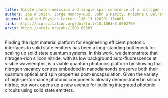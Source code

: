 ```yaml
---
title: Single photon emission and single spin coherence of a nitrogen vacancy center encapsulated in silicon nitride
authors: Joe A Smith, Jorge Monroy-Ruz, John G Rarity, Krishna C Balram
journal: Applied Physics Letters 116.13 (2020):134001
link: https://aip.scitation.org/doi/full/10.1063/5.0002709
arxiv: https://arxiv.org/abs/1909.09383
---
```


Finding the right material platform for engineering efficient photonic interfaces to solid state emitters has been a long-standing bottleneck for scaling up solid state quantum systems. In this work, we demonstrate that nitrogen-rich silicon nitride, with its low background auto-fluorescence at visible wavelengths, is a viable quantum photonics platform by showing that nitrogen vacancy centres embedded in nanodiamonds preserve both their quantum optical and spin properties post-encapsulation. Given the variety of high-performance photonic components already demonstrated in silicon nitride, our work opens up a new avenue for building integrated photonic circuits using solid state emitters.


